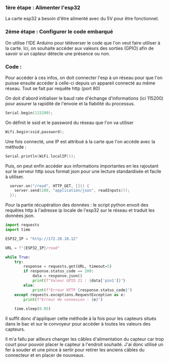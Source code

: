 ### 1ère étape : Alimenter l'esp32

La carte esp32 a besoin d'être alimenté avec du 5V pour être fonctionnel.

### 2ème étape : Configurer le code embarqué

On utilise l'IDE Arduino pour téléverser le code que l'on veut faire utiliser à la carte. Ici, on souhaite accéder
aux valeurs des sorties (GPIO) afin de savoir si un capteur détecte une présence ou non.

### Code :

Pour accéder à ces infos, on doit connecter l'esp à un réseau pour que l'on puisse ensuite accéder à celle-ci depuis
un appareil connecté au même réseau. Tout se fait par requête http (port 80)

On doit d'abord initialiser le baud rate d'échange d'informations (ici 115200) pour assurer la rapidité de l'envoie
et la fiabilité du processus. 

```cpp
Serial.begin(115200);
```

On définit le ssid et le password du réseau que l'on va utiliser 

```cpp
Wifi.begin(ssid,password);
```

Une fois connecté, une IP est attribué à la carte que l'on accède avec la méthode :

```cpp
Serial.println(WiFi.localIP());
```

Puis, on peut enfin accéder aux informations importantes en les rajoutant sur le serveur
http sous format json pour une lecture standardisée et facile à utiliser.

```cpp
  server.on("/read", HTTP_GET, []() {
    server.send(200, "application/json", readInputs());
  });
```

Pour la partie récupération des données : le script python envoit des requêtes http à l'adresse ip
locale de l'esp32 sur le réseau et traduit les données json.

```python
import requests
import time

ESP32_IP = "http://172.20.10.12" 

URL = f"{ESP32_IP}/read"

while True:
    try:
        response = requests.get(URL, timeout=5)
        if response.status_code == 200:
            data = response.json()
            print(f"Valeur GPIO 21 : {data['pin1']}")
        else:
            print(f"Erreur HTTP {response.status_code}")
    except requests.exceptions.RequestException as e:
        print(f"Erreur de connexion : {e}")
    
    time.sleep(0.05)  
```

Il suffit donc d'appliquer cette méthode à la fois pour les capteurs situés dans le bac et sur le
convoyeur pour accéder à toutes les valeurs des capteurs. 

Il m'a fallu par ailleurs changer les câbles d'alimentation du capteur car trop court pour pouvoir 
placer le capteur à l'endroit souhaité. J'ai donc utilisé un fer à souder et une pince à sertir pour
retirer les anciens câbles du connecteur et en placer de nouveaux.
